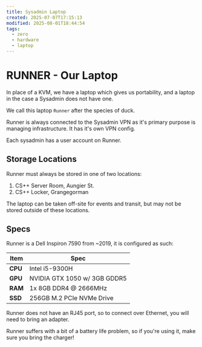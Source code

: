 ```yaml
---
title: Sysadmin Laptop
created: 2025-07-07T17:15:13
modified: 2025-08-01T18:44:54
tags:
  - zero
  - hardware
  - laptop
---
```


# **RUNNER** - Our Laptop

In place of a KVM, we have a laptop which gives us portability, and a laptop in the case a Sysadmin does not have one.

We call this laptop `Runner` after the species of duck.

Runner is always connected to the Sysadmin VPN as it's primary purpose is managing infrastructure. It has it's own VPN config.

Each sysadmin has a user account on Runner.

## Storage Locations

Runner must always be stored in one of two locations:

1. CS++ Server Room, Aungier St.
2. CS++ Locker, Grangegorman

The laptop can be taken off-site for events and transit, but may not be stored outside of these locations.

## Specs

Runner is a Dell Inspiron 7590 from ~2019, it is configured as such:

| Item    | Spec                         |
| ------- | ---------------------------- |
| **CPU** | Intel i5-9300H               |
| **GPU** | NVIDIA GTX 1050 w/ 3GB GDDR5 |
| **RAM** | 1x 8GB DDR4 @ 2666MHz        |
| **SSD** | 256GB M.2 PCIe NVMe Drive    |

Runner does not have an RJ45 port, so to connect over Ethernet, you will need to bring an adapter.

Runner suffers with a bit of a battery life problem, so if you're using it, make sure you bring the charger!
